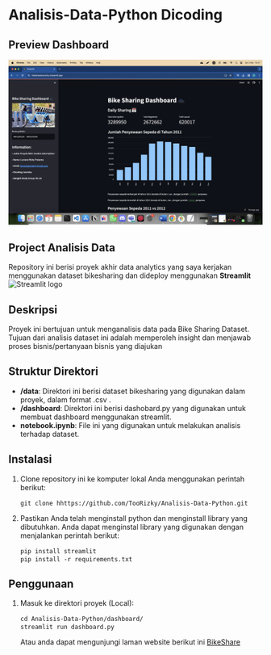 # Analisis-Data-Python Dicoding

## Preview Dashboard
![Bike Sharing Dashboard Preview](https://github.com/TooRizky/Analisis-Data-Bike-Sharing/blob/main/preview.png)

## Project Analisis Data

Repository ini berisi proyek akhir data analytics yang saya kerjakan menggunakan dataset bikesharing dan dideploy menggunakan **Streamlit** <img src="https://user-images.githubusercontent.com/7164864/217935870-c0bc60a3-6fc0-4047-b011-7b4c59488c91.png" alt="Streamlit logo"></img>

## Deskripsi

Proyek ini bertujuan untuk menganalisis data pada Bike Sharing Dataset. Tujuan dari analisis dataset ini adalah memperoleh insight dan menjawab proses bisnis/pertanyaan bisnis yang diajukan

## Struktur Direktori

- **/data**: Direktori ini berisi dataset bikesharing yang digunakan dalam proyek, dalam format .csv .
- **/dashboard**: Direktori ini berisi dashobard.py yang digunakan untuk membuat dashboard menggunakan streamlit.
- **notebook.ipynb**: File ini yang digunakan untuk melakukan analisis terhadap dataset.

## Instalasi

1. Clone repository ini ke komputer lokal Anda menggunakan perintah berikut:

   ```shell
   git clone hhttps://github.com/TooRizky/Analisis-Data-Python.git
   ```

2. Pastikan Anda telah menginstall python dan menginstall library yang dibutuhkan. Anda dapat menginstal library yang digunakan dengan menjalankan perintah berikut:

    ```shell
    pip install streamlit
    pip install -r requirements.txt
    ```

## Penggunaan
1. Masuk ke direktori proyek (Local):

    ```shell
    cd Analisis-Data-Python/dashboard/
    streamlit run dashboard.py
    ```
    Atau anda dapat mengunjungi laman website berikut ini  [BikeShare](https://bikesharetoorizky.streamlit.app/)
